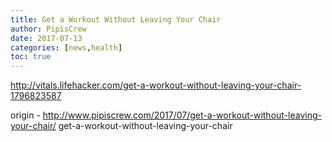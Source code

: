 ```yaml
---
title: Get a Workout Without Leaving Your Chair
author: PipisCrew
date: 2017-07-13
categories: [news,health]
toc: true
---
```


http://vitals.lifehacker.com/get-a-workout-without-leaving-your-chair-1796823587

origin - http://www.pipiscrew.com/2017/07/get-a-workout-without-leaving-your-chair/ get-a-workout-without-leaving-your-chair
